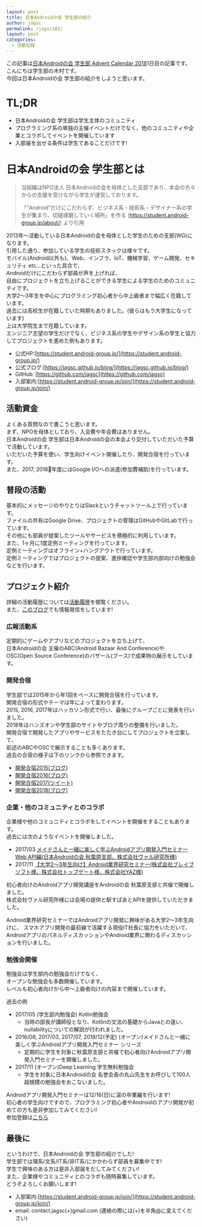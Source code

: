 ```yaml
---
layout: post
title: 日本Androidの会 学生部の紹介
author: jagsc
permalink: /jagsc101/
layout: post
categories:
  - 活動記録
---
```


この記事は[日本Androidの会 学生部 Advent Calendar 2018](https://qiita.com/advent-calendar/2018/jagsc)1日目の記事です。  
こんにちは学生部の木村です。  
今回は日本Androidの会 学生部の紹介をしようと思います。  

# TL;DR

- 日本Androidの会 学生部は学生主体のコミュニティ
- プログラミング系の単独の主催イベントだけでなく、他のコミュニティや企業とコラボしてイベントを開催しています
- 入部届を出せる条件は学生であることだけです!

# 日本Androidの会 学生部とは

> 当組織はNPO法人 日本Androidの会を母体とした支部であり、本会の方々からの支援を受けながら学生が運営しております。
>
>「”Android”だけにこだわらず、ビジネス系・技術系・デザイナー系の学生が集まり、切磋琢磨していく場所」を作る
> (https://student.android-group.jp/about/) より引用

2013年〜活動している日本Androidの会を母体とした学生のための支部(WG)になります。  
引用した通り、参加している学生の技術スタックは様々です。  
モバイル(Android以外も)、Web、インフラ、IoT、機械学習、ゲーム開発、セキュリティ etc...といった具合で、  
Androidだけにこだわらず部員が声を上げれば、  
自由にプロジェクトを立ち上げることができる学生による学生のためのコミュニティです。  
大学2〜3年生を中心にプログラミング初心者から中上級者まで幅広く在籍しています。  
過去には高校生が在籍していた時期もありました。(彼らはもう大学生になっています)  
上は大学院生まで在籍しています。  
エンジニア志望の学生だけでなく、ビジネス系の学生やデザイン系の学生と協力してプロジェクトを進めた例もあります。  

- 公式HP:[https://student.android-group.jp/](https://student.android-group.jp/)  
- 公式ブログ:[https://jagsc.github.io/blog/](https://jagsc.github.io/blog/)
- GitHub: [https://github.com/jagsc](https://github.com/jagsc)
- 入部案内:[https://student.android-group.jp/join/](https://student.android-group.jp/join/)

## 活動資金

よくある質問なので書こうと思います。  
まず、NPOを母体としており、入会費や年会費はありません。  
日本Androidの会 学生部は日本Androidの会の本会より交付していただいた予算で活動しています。  
いただいた予算を使い、学生向けイベント開催したり、開発合宿を行っています。  
また、2017, 2018年度にはGoogle I/Oへの派遣(参加費補助)を行っています。  

## 普段の活動

基本的にメッセージのやりとりはSlackというチャットツール上で行っています。  
ファイルの共有はGoogle Drive、プロジェクトの管理はGitHubやGitLabで行っています。  
その他にも部員が提案したツールやサービスを積極的に利用しています。  
また、1ヶ月に1度定例ミーティングを行っています。  
定例ミーティングはオフライン+ハングアウトで行っています。  
定例ミーティングではプロジェクトの提案、進捗確認や学生部内部向けの勉強会などを行います。

## プロジェクト紹介

詳細の活動履歴については[活動履歴](https://student.android-group.jp/)を御覧ください。  
また、[このブログ](https://jagsc.github.io/blog/)でも情報発信をしています!  

### 広報活動系

定期的にゲームやアプリなどのプロジェクトを立ち上げて、  
日本Androidの会 主催のABC(Android Bazaar And Conference)や  
OSC(Open Source Conference)のバザール(ブース)で成果物の展示をしています。  

### 開発合宿

学生部では2015年から年1回をペースに開発合宿を行っています。  
開発合宿の形式やテーマは年によって変わります。  
2015, 2016, 2017年はハッカソン形式で行い、最後にグループごとに発表を行いました。  
2018年はハンズオンや学生部のサイトやブログ周りの整備を行いました。  
開発合宿で開発したアプリやサービスをたたき台にしてプロジェクトを立案して、  
前述のABCやOSCで展示することも多くあります。  
過去の合宿の様子は下のリンクから参照できます。  

- [開発合宿2015(ブログ)](https://jagsc.github.io/blog/devcamp2015/)
- [開発合宿2016(ブログ)](https://jagsc.github.io/blog/devcamp2016/)
- [開発合宿2017(ツイート)](https://twitter.com/StudentAndroid/status/934607105612324865)
- [開発合宿2018(ブログ)](https://jagsc.github.io/blog/devcamp2018/)

### 企業・他のコミュニティとのコラボ

企業様や他のコミュニティとコラボをしてイベントを開催をすることもあります。  
過去には次のようなイベントを開催しました。  

- 2017/03 [メイドさんと一緒に楽しく学ぶAndroidアプリ開発入門セミナー Web API編(日本Androidの会 秋葉原支部、株式会社ヴァル研究所様)](https://jagsa.connpass.com/event/50029/)
- 2017/11 [【大学2～3年生向け】Android業界研究セミナー(株式会社ブレイブソフト様、株式会社トップゲート様、株式会社YAZ様)](https://jagsc.connpass.com/event/68115/)

初心者向けのAndroidアプリ開発講座をAndroidの会 秋葉原支部と共催で開催しました。  
株式会社ヴァル研究所様には会場の提供と駅すぱあとAPIを提供していただきました。  

Android業界研究セミナーではAndroidアプリ開発に興味がある大学2～3年生向けに、 スマホアプリ開発の最前線で活躍する現役IT社長に協力をいただいて、  
AndroidアプリのパネルディスカッションやAndroid業界に関わるディスカッションを行いました。  

### 勉強会開催

勉強会は学生部内の勉強会だけでなく、  
オープンな勉強会も多数開催しています。  
レベルも初心者向けから中〜上級者向けの内容まで開催しています。  

過去の例

- 2017/05 (学生部内勉強会) Kotlin勉強会
  - 当時の部長が講師役となり、Kotlinの文法の基礎からJavaとの違い、nullabilityについての解説が行われました。
- 2016/08, 2017/03, 2017/07, 2018/12(予定) (オープン)メイドさんと一緒に楽しく学ぶAndroidアプリ開発入門セミナー シリーズ
  - 定期的に学生を対象に秋葉原支部と共催で初心者向けAndroidアプリ開発入門セミナーを開催しました。
- 2017/11 (オープン)Deep Learning 学生無料勉強会
  - 学生を対象に日本Androidの会 名誉会長の丸山先生をお呼びして100人超規模の勉強会をおこないました。  

Androidアプリ開発入門セミナーは12/16(日)に涙の卒業編を行います!  
初心者の学生向けですので、プログラミング初心者やAndroidのアプリ開発が初めての方も是非参加してみてください!  
参加登録は[こちら](https://jagsa.connpass.com/event/109552/)

## 最後に

というわけで、日本Androidの会 学生部の紹介でした!  
学生部では理系/文系/IT系/非IT系/にかかわらず部員を募集中です!  
学生で興味のある方は是非入部届をだしてみてください!  
また、企業様やコミュニティとのコラボも随時募集しています。  
どうぞよろしくお願いします!  

- 入部案内:[https://student.android-group.jp/join/](https://student.android-group.jp/join/)
- email: contact.jagsc(+)gmail.com (連絡の際には(+)を半角@に変えてください)

